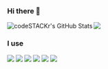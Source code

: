 
### Hi there 👋
<img align="left" alt="codeSTACKr's GitHub Stats" src="https://github-readme-stats.vercel.app/api?username=tifiouse-dev&show_icons=true&hide_border=false&title_color=ff652f&icon_color=FFE400&bg_color=09131B&text_color=ffffff&border_color=0c1a25" />
<img src="https://github-readme-stats.vercel.app/api/top-langs/?username=tifiouse-dev&theme=radical&layout=compact">


### I use
<a href="https://nodejs.org/" target="_blank" rel="nofollow noreferrer noopener"><img src="https://img.shields.io/badge/node.js%20-%2343853D.svg?&style=for-the-badge&logo=node.js&logoColor=white"/></a>
<a href="https://developer.mozilla.org/pl/docs/Web/JavaScript" target="_blank" rel="nofollow noreferrer noopener"><img src="https://img.shields.io/badge/javascript%20-%23323330.svg?&style=for-the-badge&logo=javascript&logoColor=%23F7DF1E"/></a>
<a href="https://developer.mozilla.org/fr/docs/Web/HTML" target="_blank" rel="nofollow noreferrer noopener"><img src="https://img.shields.io/badge/HTML-239120?style=for-the-badge&logo=html5&logoColor=white"/></a>
<a href="https://www.python.org/" target="_blank" rel="nofollow noreferrer noopener"><img src="https://img.shields.io/badge/Python-3776AB?style=for-the-badge&logo=python&logoColor=white"/></a>
<a href="https://www.lua.org/" target="_blank" rel="nofollow noreferrer noopener"><img src="https://img.shields.io/badge/Lua-2C2D72?style=for-the-badge&logo=lua&logoColor=white"/></a>
<a href="https://developer.mozilla.org/fr/docs/Web/CSS" target="_blank" rel="nofollow noreferrer noopener"><img src="https://img.shields.io/badge/CSS-239120?&style=for-the-badge&logo=css3&logoColor=white"/></a>
